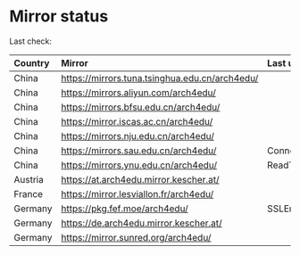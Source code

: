 <script src="./time.js"></script>
# Mirror status
Last check: <script type="text/javascript">localize(1687861360.8376188);</script>

|Country|Mirror|Last update|
|:------|:-----|:----------|
|China|https://mirrors.tuna.tsinghua.edu.cn/arch4edu/|<script type="text/javascript">localize(1687804438);</script>|
|China|https://mirrors.aliyun.com/arch4edu/|<script type="text/javascript">localize(1687761394);</script>|
|China|https://mirrors.bfsu.edu.cn/arch4edu/|<script type="text/javascript">localize(1687804438);</script>|
|China|https://mirror.iscas.ac.cn/arch4edu/|<script type="text/javascript">localize(1687847732);</script>|
|China|https://mirrors.nju.edu.cn/arch4edu/|<script type="text/javascript">localize(1687761394);</script>|
|China|https://mirrors.sau.edu.cn/arch4edu/|ConnectionError|
|China|https://mirrors.ynu.edu.cn/arch4edu/|ReadTimeout|
|Austria|https://at.arch4edu.mirror.kescher.at/|<script type="text/javascript">localize(1687804438);</script>|
|France|https://mirror.lesviallon.fr/arch4edu/|<script type="text/javascript">localize(1687804438);</script>|
|Germany|https://pkg.fef.moe/arch4edu/|SSLError|
|Germany|https://de.arch4edu.mirror.kescher.at/|<script type="text/javascript">localize(1687804438);</script>|
|Germany|https://mirror.sunred.org/arch4edu/|<script type="text/javascript">localize(1687804438);</script>|

<script src="./tablefilter/tablefilter.js"></script>
<script src="./table.js"></script>